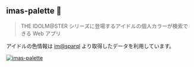 ## imas-palette 🎨

> THE IDOLM@STER シリーズに登場するアイドルの個人カラーが検索できる Web アプリ

アイドルの色情報は [im@sparql](https://sparql.crssnky.xyz/imas/) より取得したデータを利用しています。

[![imas-palette](https://user-images.githubusercontent.com/44780846/126267207-b5589027-8cb5-460b-ac66-43a65dd94431.gif)](https://imas-palette.vercel.app/)
